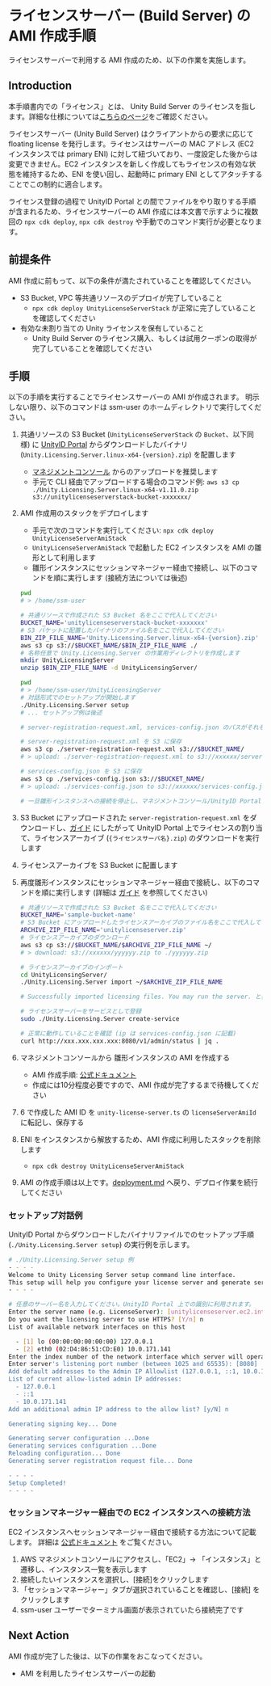 # ライセンスサーバー (Build Server) の AMI 作成手順

ライセンスサーバーで利用する AMI 作成のため、以下の作業を実施します。

## Introduction

本手順書内での「ライセンス」とは、 Unity Build Server のライセンスを指します。詳細な仕様については[こちらのページ](https://forpro.unity3d.jp/unity-build-server/)をご確認ください。

ライセンスサーバー (Unity Build Server) はクライアントからの要求に応じて floating license を発行します。ライセンスはサーバーの MAC アドレス (EC2 インスタンスでは primary ENI) に対して紐づいており、一度設定した後からは変更できません。EC2 インスタンスを新しく作成してもライセンスの有効な状態を維持するため、ENI を使い回し、起動時に primary ENI としてアタッチすることでこの制約に適合します。

ライセンス登録の過程で UnityID Portal との間でファイルをやり取りする手順が含まれるため、ライセンスサーバーの AMI 作成には本文書で示すように複数回の `npx cdk deploy`, `npx cdk destroy` や手動でのコマンド実行が必要となります。

## 前提条件

AMI 作成に前もって、以下の条件が満たされていることを確認してください。

* S3 Bucket, VPC 等共通リソースのデプロイが完了していること
  * `npx cdk deploy UnityLicenseServerStack` が正常に完了していることを確認してください
* 有効な未割り当ての Unity ライセンスを保有していること
  * Unity Build Server のライセンス購入、もしくは試用クーポンの取得が完了していることを確認してください

## 手順

以下の手順を実行することでライセンスサーバーの AMI が作成されます。
明示しない限り、以下のコマンドは ssm-user のホームディレクトリで実行してください。

1. 共通リソースの S3 Bucket (`UnityLicenseServerStack` の `Bucket`、以下同様) に [UnityID Portal](https://id.unity.com/en/account/edit) からダウンロードしたバイナリ (`Unity.Licensing.Server.linux-x64-{version}.zip`) を配置します
    * [マネジメントコンソール](https://s3.console.aws.amazon.com/s3/buckets?region=us-east-1) からのアップロードを推奨します
    * 手元で CLI 経由でアップロードする場合のコマンド例: `aws s3 cp ./Unity.Licensing.Server.linux-x64-v1.11.0.zip s3://unitylicenseserverstack-bucket-xxxxxxx/`

2. AMI 作成用のスタックをデプロイします
    * 手元で次のコマンドを実行してください: `npx cdk deploy UnityLicenseServerAmiStack`
    * `UnityLicenseServerAmiStack` で起動した EC2 インスタンスを AMI の雛形として利用します
    * 雛形インスタンスにセッションマネージャー経由で接続し、以下のコマンドを順に実行します (接続方法については後述)

    ```sh
    pwd
    # > /home/ssm-user

    # 共通リソースで作成された S3 Bucket 名をここで代入してください
    BUCKET_NAME='unitylicenseserverstack-bucket-xxxxxxx'
    # S3 バケットに配置したバイナリのファイル名をここで代入してください
    BIN_ZIP_FILE_NAME='Unity.Licensing.Server.linux-x64-{version}.zip'
    aws s3 cp s3://$BUCKET_NAME/$BIN_ZIP_FILE_NAME ./
    # 名称任意で Unity.Licensing.Server の作業用ディレクトリを作成します
    mkdir UnityLicensingServer
    unzip $BIN_ZIP_FILE_NAME -d UnityLicensingServer/

    pwd
    # > /home/ssm-user/UnityLicensingServer
    # 対話形式でのセットアップが開始します
    ./Unity.Licensing.Server setup
    # ... セットアップ例は後述

    # server-registration-request.xml, services-config.json のパスがそれぞれ表示されていることを確認したら以下の手順に進んでください

    # server-registration-request.xml を S3 に保存
    aws s3 cp ./server-registration-request.xml s3://$BUCKET_NAME/
    # > upload: ./server-registration-request.xml to s3://xxxxxx/server-registration-request.xml\

    # services-config.json を S3 に保存
    aws s3 cp ./services-config.json s3://$BUCKET_NAME/
    # > upload: ./services-config.json to s3://xxxxxx/services-config.json

    # 一旦雛形インスタンスへの接続を停止し、マネジメントコンソール/UnityID Portal での操作に移ります
    ```

3. S3 Bucket にアップロードされた `server-registration-request.xml` をダウンロードし、[ガイド](https://forpro.unity3d.jp/tutorial/unity-build-server%E3%82%AF%E3%82%A4%E3%83%83%E3%82%AF%E3%82%B9%E3%82%BF%E3%83%BC%E3%83%88%E3%82%AC%E3%82%A4%E3%83%89/) にしたがって UnityID Portal 上でライセンスの割り当て、ライセンスアーカイブ (`{ライセンスサーバ名}.zip`) のダウンロードを実行します

4. ライセンスアーカイブを S3 Bucket に配置します

5. 再度雛形インスタンスにセッションマネージャー経由で接続し、以下のコマンドを順に実行します (詳細は [ガイド](https://forpro.unity3d.jp/tutorial/unity-build-server%E3%82%AF%E3%82%A4%E3%83%83%E3%82%AF%E3%82%B9%E3%82%BF%E3%83%BC%E3%83%88%E3%82%AC%E3%82%A4%E3%83%89/) を参照してください)

    ```sh
    # 共通リソースで作成された S3 Bucket 名をここで代入してください
    BUCKET_NAME='sample-bucket-name'
    # S3 Bucket にアップロードしたライセンスアーカイブのファイル名をここで代入してください
    ARCHIVE_ZIP_FILE_NAME='unitylicenseserver.zip'
    # ライセンスアーカイブのダウンロード
    aws s3 cp s3://$BUCKET_NAME/$ARCHIVE_ZIP_FILE_NAME ~/
    # > download: s3://xxxxxx/yyyyyy.zip to ./yyyyyy.zip

    # ライセンスアーカイブのインポート
    cd UnityLicensingServer/
    ./Unity.Licensing.Server import ~/$ARCHIVE_ZIP_FILE_NAME

    # Successfully imported licensing files. You may run the server. と表示されることを確認

    # ライセンスサーバーをサービスとして登録
    sudo ./Unity.Licensing.Server create-service

    # 正常に動作していることを確認 (ip は services-config.json に記載)
    curl http://xxx.xxx.xxx.xxx:8080/v1/admin/status | jq .
    ```

6. マネジメントコンソールから 雛形インスタンスの AMI を作成する
    * AMI 作成手順: [公式ドキュメント](https://docs.aws.amazon.com/ja_jp/toolkit-for-visual-studio/latest/user-guide/tkv-create-ami-from-instance.html)
    * 作成には10分程度必要ですので、AMI 作成が完了するまで待機してください

7. 6 で作成した AMI ID を `unity-license-server.ts` の `licenseServerAmiId` に転記し、保存する

8. ENI をインスタンスから解放するため、AMI 作成に利用したスタックを削除します
    * `npx cdk destroy UnityLicenseServerAmiStack`

9. AMI の作成手順は以上です。[deployment.md](deployment_ja.md) へ戻り、デプロイ作業を続行してください

### セットアップ対話例

UnityID Portal からダウンロードしたバイナリファイルでのセットアップ手順 (`./Unity.Licensing.Server setup`) の実行例を示します。

```sh
# ./Unity.Licensing.Server setup 例
- - - -
Welcome to Unity Licensing Server setup command line interface.
This setup will help you configure your license server and generate server registration request file.
- - - -

# 任意のサーバー名を入力してください。UnityID Portal 上での識別に利用されます。
Enter the server name (e.g. LicenseServer): [unitylicenseserver.ec2.internal] unitylicenseserver
Do you want the licensing server to use HTTPS? [Y/n] n
List of available network interfaces on this host

  - [1] lo (00:00:00:00:00:00) 127.0.0.1
  - [2] eth0 (02:D4:86:51:CD:E0) 10.0.171.141
Enter the index number of the network interface which server will operate on: 2
Enter server's listening port number (between 1025 and 65535): [8080]
Add default addresses to the Admin IP Allowlist (127.0.0.1, ::1, 10.0.171.141)? [Y/n] y
List of current allow-listed admin IP addresses:
  - 127.0.0.1
  - ::1
  - 10.0.171.141
Add an additional admin IP address to the allow list? [y/N] n

Generating signing key... Done

Generating server configuration ...Done
Generating services configuration ...Done
Reloading configuration... Done
Generating server registration request file... Done

- - - -
Setup Completed!
- - - -
```

### セッションマネージャー経由での EC2 インスタンスへの接続方法

EC2 インスタンスへセッションマネージャー経由で接続する方法について記載します。
詳細は [公式ドキュメント](https://docs.aws.amazon.com/ja_jp/systems-manager/latest/userguide/session-manager.html) をご覧ください。

1. AWS マネジメントコンソールにアクセスし、「EC2」→ 「インスタンス」と遷移し、インスタンス一覧を表示します
2. 接続したいインスタンスを選択し、[接続]をクリックします
3. 「セッションマネージャー」タブが選択されていることを確認し、[接続] をクリックします
4. ssm-user ユーザーでターミナル画面が表示されていたら接続完了です

## Next Action

AMI 作成が完了した後は、以下の作業をおこなってください。

* AMI を利用したライセンスサーバーの起動
